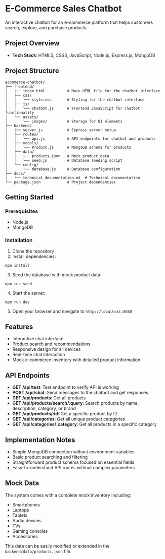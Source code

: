 # E-Commerce Sales Chatbot

An interactive chatbot for an e-commerce platform that helps customers search, explore, and purchase products.

## Project Overview

- **Tech Stack**: HTML5, CSS3, JavaScript, Node.js, Express.js, MongoDB

## Project Structure

```
ecommerce-chatbot/
├── frontend/
│   ├── index.html          # Main HTML file for the chatbot interface
│   ├── css/
│   │   └── style.css       # Styling for the chatbot interface
│   ├── js/
│   │   └── chatbot.js      # Frontend JavaScript for chatbot functionality
│   └── assets/
│       └── images/         # Storage for UI elements
├── backend/
│   ├── server.js           # Express server setup
│   ├── routes/
│   │   └── api.js          # API endpoints for chatbot and products
│   ├── models/
│   │   └── Product.js      # MongoDB schema for products
│   ├── data/
│   │   ├── products.json   # Mock product data
│   │   └── seed.js         # Database seeding script
│   └── config/
│       └── database.js     # Database configuration
├── docs/
│   └── technical_documentation.md  # Technical documentation
└── package.json            # Project dependencies
```

## Getting Started

### Prerequisites

- Node.js
- MongoDB

### Installation

1. Clone the repository
2. Install dependencies:

```
npm install
```

3. Seed the database with mock product data:

```
npm run seed
```

4. Start the server:

```
npm run dev
```

5. Open your browser and navigate to `http://localhost:8080`

## Features

- Interactive chat interface
- Product search and recommendations
- Responsive design for all devices
- Real-time chat interaction
- Mock e-commerce inventory with detailed product information

## API Endpoints

- **GET /api/test**: Test endpoint to verify API is working
- **POST /api/chat**: Send messages to the chatbot and get responses
- **GET /api/products**: Get all products
- **GET /api/products/search/:query**: Search products by name, description, category, or brand
- **GET /api/products/:id**: Get a specific product by ID
- **GET /api/categories**: Get all unique product categories
- **GET /api/categories/:category**: Get all products in a specific category

## Implementation Notes

- Simple MongoDB connection without environment variables
- Basic product searching and filtering
- Straightforward product schema focused on essential fields
- Easy-to-understand API routes without complex parameters

## Mock Data

The system comes with a complete mock inventory including:

- Smartphones
- Laptops
- Tablets
- Audio devices
- TVs
- Gaming consoles
- Accessories

This data can be easily modified or extended in the `backend/data/products.json` file.
